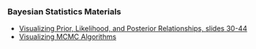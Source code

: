 ### Bayesian Statistics Materials

- [Visualizing Prior, Likelihood, and Posterior Relationships, slides 30-44](http://www.mjskay.com/presentations/openvisconf2018-bayes-uncertainty-2.pdf)
- [Visualizing MCMC Algorithms](https://chi-feng.github.io/mcmc-demo/app.html#RandomWalkMH,standard)
